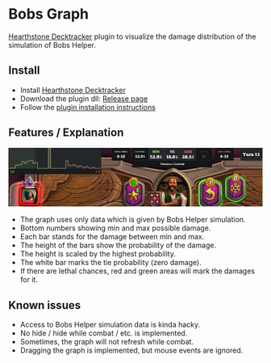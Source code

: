 # Bobs Graph
[Hearthstone Decktracker][1] plugin to visualize the damage distribution of the simulation of Bobs Helper.

## Install
- Install [Hearthstone Decktracker][1]
- Download the plugin dll: [Release page][2]
- Follow the [plugin installation instructions][3]

## Features / Explanation
![Bobs Graph in action](/readmeMedia/graph.png)
- The graph uses only data which is given by Bobs Helper simulation.
- Bottom numbers showing min and max possible damage.
- Each bar stands for the damage between min and max.
- The height of the bars show the probability of the damage.
- The height is scaled by the highest probability.
- The white bar marks the tie probability (zero damage).
- If there are lethal chances, red and green areas will mark the damages for it.

## Known issues
- Access to Bobs Helper simulation data is kinda hacky.
- No hide / hide while combat / etc. is implemented.
- Sometimes, the graph will not refresh while combat.
- Dragging the graph is implemented, but mouse events are ignored.


[1]: https://github.com/HearthSim/Hearthstone-Deck-Tracker
[2]: https://github.com/Wasserwecken/BobsGraph/releases/
[3]: https://github.com/HearthSim/Hearthstone-Deck-Tracker/wiki/Available-Plugins